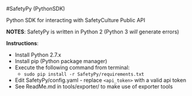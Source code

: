 #SafetyPy (PythonSDK)

Python SDK for interacting with SafetyCulture Public API

**NOTES**:
SafetyPy is written in Python 2 (Python 3 *will* generate errors)


**Instructions**:
 * Install Python 2.7.x
 * Install pip (Python package manager)
 * Execute the following command from terminal:
     * ``sudo pip install -r SafetyPy/requirements.txt``
 * Edit SafetyPy/config.yaml - replace ``<api_token>`` with a valid api token
 * See ReadMe.md in tools/exporter/ to make use of exporter tools

